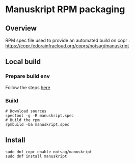 # Manuskript RPM packaging

## Overview

RPM spec file used to provide an automated build on copr : https://copr.fedorainfracloud.org/coprs/notsag/manuskript

## Local build

### Prepare build env

Follow the steps [here](https://developer.fedoraproject.org/deployment/rpm/about.html)

### Build

```shell
# Download sources
spectool -g -R manuskript.spec
# Build the rpm
rpmbuild -ba manuskript.spec
```

## Install

```shell
sudo dnf copr enable notsag/manuskript
sudo dnf install manuskript
```

